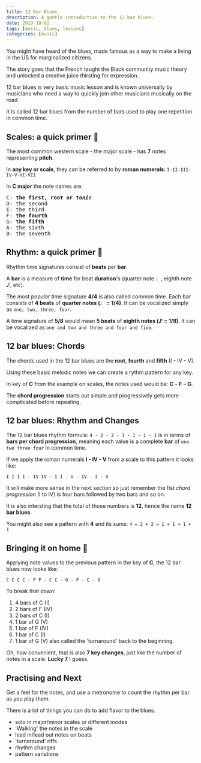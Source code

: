 ```yaml
---
title: 12 Bar Blues
description: A gentle introduction to the 12 bar blues.
date: 2019-10-02
tags: [music, blues, lessons]
categories: [music]
---
```


You might have heard of the blues, made famous as a way to make a living in the US for marginalized citizens.

The story goes that the French taught the Black community music theory and unlocked a creative juice thirsting for expression.

12 bar blues is very basic music lesson and is known universally by musicians who need a way to quickly join other musicians musically on the road.

It is called 12 bar blues from the number of bars used to play one repetition in common time.

## Scales: a quick primer 🎼

The most common western scale - the major scale - has **7** notes representing **pitch**.

In **any key or scale**, they can be referred to by **roman numerals**: `I-II-III-IV-V-VI-VII`

In **C major** the note names are:

<pre>
C: <b>the first, root or <i>tonic</i></b>
D: the second
E: the third
F: <b>the fourth</b>
G: <b>the fifth</b>
A: the sixth
B: the seventh
</pre>

## Rhythm: a quick primer 🥁

Rhythm time signatures consist of **beats** per **bar**.

A **bar** is a measure of **time** for beat **duration**'s (quarter note ♩, eighth note ♪, etc).

The most popular time signature **4/4** is also called common time. Each bar consists of **4 beats** of **quarter notes (♩ = 1/4)**. It can be vocalized simply as `one, two, three, four`.

A time signature of **5/8** would mean **5 beats** of **eighth notes (♪ = 1/8)**. It can be vocalized as `one and two and three and four and five`.

## 12 bar blues: Chords

The chords used in the 12 bar blues are the **root**, **fourth** and **fifth** (I - IV - V).

Using these basic melodic notes we can create a rythm pattern for any key.

In key of **C** from the example on scales, the notes used would be: **C** - **F** - **G**.

The **chord progression** starts out simple and progressively gets more complicated before repeating.

## 12 bar blues: Rhythm and Changes

The 12 bar blues rhythm formula: `4 - 2 - 2 - 1 - 1 - 1 - 1` is in terms of **bars per chord progression**, meaning each value is a complete **bar** of `one two three four` in common time.

If we apply the roman numerals **I - IV - V** from a scale to this pattern it looks like:

`I I I I - IV IV - I I - V - IV - I - V`

It will make more sense in the next section so just remember the fist _chord progression_ (I to IV) is four bars followed by two bars and so on.

It is also intersting that the total of those numbers is **12**, hence the name **12 bar blues**.

You might also see a pattern with **4** and its sums: `4 = 2 + 2 = 1 + 1 + 1 + 1`

## Bringing it on home 🎸

Applying note values to the previous pattern in the key of **C**, the 12 bar blues now looks like:

`C C C C - F F - C C - G - F - C - G`

To break that down:

1. 4 bars of C (I)
2. 2 bars of F (IV)
3. 2 bars of C (I)
4. 1 bar of G (V)
5. 1 bar of F (IV)
6. 1 bar of C (I)
7. 1 bar of G (V) also called the 'turnaround' back to the beginning.

Oh, how convenient, that is also **7 key changes**, just like the number of notes in a scale. **Lucky 7** I guess.

## Practising and Next

Get a feel for the notes, and use a metronome to count the rhythm per bar as you play them.

There is a lot of things you can do to add flavor to the blues.

- solo in major/minor scales or different modes
- 'Walking' the notes in the scale
- lead in/lead out notes on beats
- 'turnaround' riffs
- rhythm changes
- pattern variations
